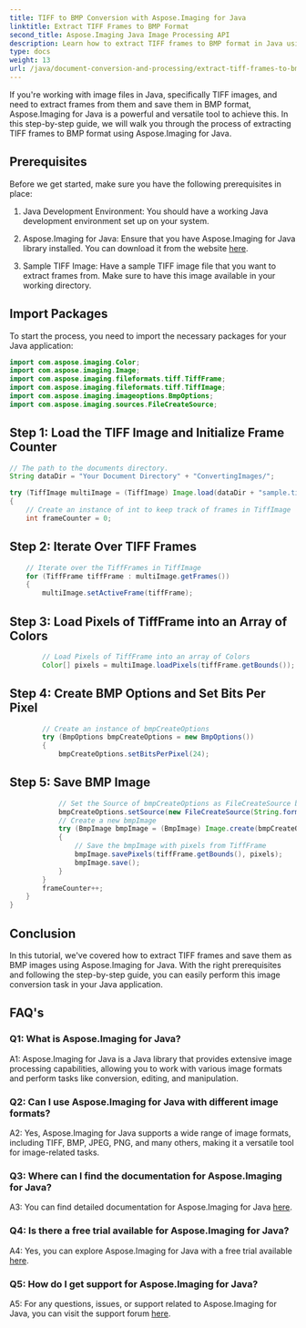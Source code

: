 ```yaml
---
title: TIFF to BMP Conversion with Aspose.Imaging for Java
linktitle: Extract TIFF Frames to BMP Format
second_title: Aspose.Imaging Java Image Processing API
description: Learn how to extract TIFF frames to BMP format in Java using Aspose.Imaging for Java. Follow our step-by-step guide.
type: docs
weight: 13
url: /java/document-conversion-and-processing/extract-tiff-frames-to-bmp-format/
---
```

If you're working with image files in Java, specifically TIFF images, and need to extract frames from them and save them in BMP format, Aspose.Imaging for Java is a powerful and versatile tool to achieve this. In this step-by-step guide, we will walk you through the process of extracting TIFF frames to BMP format using Aspose.Imaging for Java.

## Prerequisites

Before we get started, make sure you have the following prerequisites in place:

1. Java Development Environment: You should have a working Java development environment set up on your system.

2. Aspose.Imaging for Java: Ensure that you have Aspose.Imaging for Java library installed. You can download it from the website [here](https://releases.aspose.com/imaging/java/).

3. Sample TIFF Image: Have a sample TIFF image file that you want to extract frames from. Make sure to have this image available in your working directory.

## Import Packages

To start the process, you need to import the necessary packages for your Java application:

```java
import com.aspose.imaging.Color;
import com.aspose.imaging.Image;
import com.aspose.imaging.fileformats.tiff.TiffFrame;
import com.aspose.imaging.fileformats.tiff.TiffImage;
import com.aspose.imaging.imageoptions.BmpOptions;
import com.aspose.imaging.sources.FileCreateSource;
```

## Step 1: Load the TIFF Image and Initialize Frame Counter

```java
// The path to the documents directory.
String dataDir = "Your Document Directory" + "ConvertingImages/";

try (TiffImage multiImage = (TiffImage) Image.load(dataDir + "sample.tiff"))
{
    // Create an instance of int to keep track of frames in TiffImage
    int frameCounter = 0;
```

## Step 2: Iterate Over TIFF Frames

```java
    // Iterate over the TiffFrames in TiffImage
    for (TiffFrame tiffFrame : multiImage.getFrames())
    {
        multiImage.setActiveFrame(tiffFrame);
```

## Step 3: Load Pixels of TiffFrame into an Array of Colors

```java
        // Load Pixels of TiffFrame into an array of Colors
        Color[] pixels = multiImage.loadPixels(tiffFrame.getBounds());
```

## Step 4: Create BMP Options and Set Bits Per Pixel

```java
        // Create an instance of bmpCreateOptions
        try (BmpOptions bmpCreateOptions = new BmpOptions())
        {
            bmpCreateOptions.setBitsPerPixel(24);
```

## Step 5: Save BMP Image

```java
            // Set the Source of bmpCreateOptions as FileCreateSource by specifying the location where output will be saved
            bmpCreateOptions.setSource(new FileCreateSource(String.format("%sConcatExtractTIFFFramesToBMP_out%d.bmp", "Your Document Directory", frameCounter), false));
            // Create a new bmpImage
            try (BmpImage bmpImage = (BmpImage) Image.create(bmpCreateOptions, tiffFrame.getWidth(), tiffFrame.getHeight()))
            {
                // Save the bmpImage with pixels from TiffFrame
                bmpImage.savePixels(tiffFrame.getBounds(), pixels);
                bmpImage.save();
            }
        }
        frameCounter++;
    }
}
```

## Conclusion

In this tutorial, we've covered how to extract TIFF frames and save them as BMP images using Aspose.Imaging for Java. With the right prerequisites and following the step-by-step guide, you can easily perform this image conversion task in your Java application.

## FAQ's

### Q1: What is Aspose.Imaging for Java?

A1: Aspose.Imaging for Java is a Java library that provides extensive image processing capabilities, allowing you to work with various image formats and perform tasks like conversion, editing, and manipulation.

### Q2: Can I use Aspose.Imaging for Java with different image formats?

A2: Yes, Aspose.Imaging for Java supports a wide range of image formats, including TIFF, BMP, JPEG, PNG, and many others, making it a versatile tool for image-related tasks.

### Q3: Where can I find the documentation for Aspose.Imaging for Java?

A3: You can find detailed documentation for Aspose.Imaging for Java [here](https://reference.aspose.com/imaging/java/).

### Q4: Is there a free trial available for Aspose.Imaging for Java?

A4: Yes, you can explore Aspose.Imaging for Java with a free trial available [here](https://releases.aspose.com/).

### Q5: How do I get support for Aspose.Imaging for Java?

A5: For any questions, issues, or support related to Aspose.Imaging for Java, you can visit the support forum [here](https://forum.aspose.com/).
